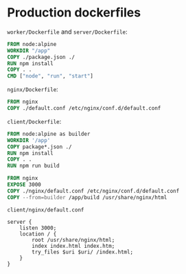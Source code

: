 # Production dockerfiles

`worker/Dockerfile` and `server/Dockerfile`:

```Dockerfile
FROM node:alpine
WORKDIR "/app"
COPY ./package.json ./
RUN npm install
COPY . .
CMD ["node", "run", "start"]
```

`nginx/Dockerfile`:

```Dockerfile
FROM nginx
COPY ./default.conf /etc/nginx/conf.d/default.conf
```

`client/Dockerfile`:

```Dockerfile
FROM node:alpine as builder
WORKDIR '/app'
COPY package*.json ./
RUN npm install
COPY . .
RUN npm run build

FROM nginx
EXPOSE 3000
COPY ./nginx/default.conf /etc/nginx/conf.d/default.conf
COPY --from=builder /app/build /usr/share/nginx/html
```

`client/nginx/default.conf`

```
server {
    listen 3000;
    location / {
        root /usr/share/nginx/html;
        index index.html index.htm;
        try_files $uri $uri/ /index.html; 
    }
}
```